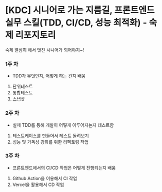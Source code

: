 # [KDC] 시니어로 가는 지름길, 프론트엔드 실무 스킬(TDD, CI/CD, 성능 최적화) - 숙제 리포지토리
숙제 열심히 해서 멋진 시니어가 되어야지~!

### 1주 차
- TDD가 무엇인지, 어떻게 하는 건지 배움
1. 단위테스트
2. 통합테스트
3. 스냅샷

### 2주 차
- 실제 TDD를 통해 개발이 어떻게 이루어지는지 테스트함
1. 테스트케이스를 만들어서 테스트 돌려보기
2. 성능 및 가독성 강화를 위한 리펙토링 작업

### 3주 차
- 프론트엔드에서의 CI/CD 작업은 어떻게 진행되는지 배움
1. Github Action을 이용해서 CI 작업
2. Vercel을 활용해서 CD 작업
